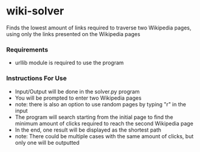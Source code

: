 # wiki-solver
Finds the lowest amount of links required to traverse two Wikipedia pages, using only the links presented on the Wikipedia pages

### Requirements 
- urllib module is required to use the program

### Instructions For Use
- Input/Output will be done in the solver.py program
- You will be prompted to enter two Wikipedia pages 
- note: there is also an option to use random pages by typing "r" in the input 
- The program will search starting from the initial page to find the minimum amount of clicks required to reach the second Wikipedia page
- In the end, one result will be displayed as the shortest path
- note: There could be multiple cases with the same amount of clicks, but only one will be outputted
